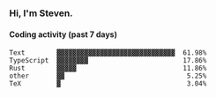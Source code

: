 ### Hi, I'm Steven.

#### Coding activity (past 7 days)
```
Text        ▓▓▓▓▓▓▓▓▓▓▓▓▓▓▓▓▓▓▓▓▓▓▓▓▓▓▓▓▓▓  61.98%
TypeScript  ▓▓▓▓▓▓▓▓                        17.86%
Rust        ▓▓▓▓▓                           11.86%
other       ▓▓                               5.25%
TeX         ▓                                3.04%
```
